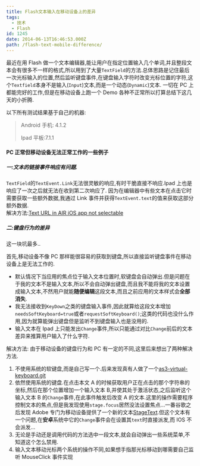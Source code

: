```yaml
---
title: Flash文本输入在移动设备上的差异
tags:
  - 技术
  - Flash
id: 1245
date: 2014-06-13T16:46:53.000Z
path: /flash-text-mobile-difference/
---
```


最近在用 Flash 做一个文本编辑器,能让用户在指定位置输入几个单词,并且整段文本会有很多不一样的格式,所以用到了大量`TextField`的方法.总体思路是记住最后一次光标输入的位置,然后监听键盘事件,在键盘输入字符时改变光标位置的字符,这个`Textfield`本身不是输入(`Input`)文本,而是一个动态(`Dynamic`)文本.
一切在 PC 上都能完好的工作,但是在移动设备上跑一个 Demo 各种不正常所以打算总结下这几天的小折腾.

<!--more-->

以下所有测试结果基于自己的机器:

> Android 手机: 4.1.2
>
> Ipad 平板:7.1.1

#### PC 正常但移动设备无法正常工作的一些例子

##### 一:文本的链接事件响应有问题.

`TextField`的`TextEvent.Link`无法很灵敏的响应,有时干脆直接不响应.Ipad 上也是响应了一次之后就无法在收到第二次响应了.
因为在编辑器中有些文本在点击它时需要获取一些额外数据,我通过 Link 事件并获得`TextEvent.text`的值来获取这部分额外数据.\
解决方法:[Text URL in AIR iOS app not selectable](http://stackoverflow.com/questions/12627757/text-url-in-air-ios-app-not-selectable)

##### 二:键盘行为的差异

这一块坑最多..

首先,移动设备不像 PC 那样能很容易的获取到键盘,所以直接监听键盘事件在移动设备上是无法工作的.

- 默认情况下当应用的焦点位于输入文本位置时,软键盘会自动弹出.但是问题在于我的文本不是输入文本,所以不会自动弹出键盘,而且我不能将我的文本设置成输入文本,不然用户就能**随便编辑**这段文本,而且之前应用的文本样式会**全部消失**.
- 我无法接收到`KeyDown`之类的键盘输入事件,因此就算给这段文本增加`needsSoftKeyboard=true`或者`requestSoftKeyboard()`;这类的代码也没什么作用,因为就算能弹出键盘但是监听不到键盘输入也是没用的.
- 输入文本在 Ipad 上只能发出`Change`事件,所以只能通过对比`Change`前后的文本差异来推算用户输入了什么字符.

解决方法:
由于移动设备的键盘行为和 PC 有一定的不同,这里后来想出了两种解决方法.

1.  不使用系统的软键盘,而是自己写一个.后来发现真有人做了一个[as3-virtual-keyboard.git](https://github.com/nidin/as3-virtual-keyboard.git)
2.  依然使用系统的键盘.在点击本文 A 的时候获取用户正在点击的那个字符串的坐标,然后在那个位置增加一个输入文本 B,并使其处于激活状态,之后监听这个输入文本 B 的`Change`事件,在此事件触发后改变 A 的文本.这里的操作需要程序控制文本的焦点,但是我发现使用`stage.focus`居然没法设置焦点...一番谷歌之后发现 Adobe 专门为移动设备提供了一个新的文本[StageText](http://help.adobe.com/zh_CN/FlashPlatform/reference/actionscript/3/flash/text/StageText.html).但这个文本有一个问题,在**安卓**系统中它的`Change`事件会在设置其`text`时直接派发,而 IOS 不会派发...
3.  无论是手动还是调用代码的方法选中一段文本,就会自动弹出一些系统菜单,不知道这个怎么禁用.
4.  输入文本移动光标两个系统的操作不同,如果想手指那光标移动到哪需要自己监听 MouseClick 事件实现
